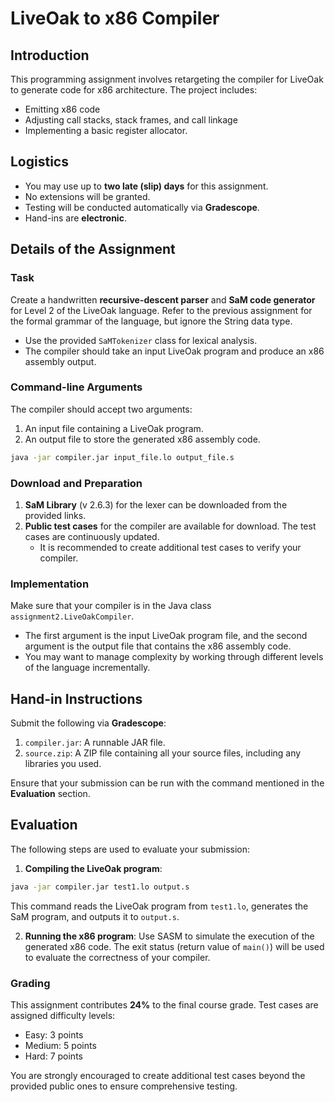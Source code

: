 
# LiveOak to x86 Compiler

## Introduction

This programming assignment involves retargeting the compiler for LiveOak to generate code for x86 architecture. 
The project includes:
- Emitting x86 code
- Adjusting call stacks, stack frames, and call linkage
- Implementing a basic register allocator.

## Logistics

- You may use up to **two late (slip) days** for this assignment.
- No extensions will be granted.
- Testing will be conducted automatically via **Gradescope**.
- Hand-ins are **electronic**.

## Details of the Assignment

### Task
Create a handwritten **recursive-descent parser** and **SaM code generator** for Level 2 of the LiveOak language. 
Refer to the previous assignment for the formal grammar of the language, but ignore the String data type.

- Use the provided `SaMTokenizer` class for lexical analysis.
- The compiler should take an input LiveOak program and produce an x86 assembly output.

### Command-line Arguments
The compiler should accept two arguments:
1. An input file containing a LiveOak program.
2. An output file to store the generated x86 assembly code.

```bash
java -jar compiler.jar input_file.lo output_file.s
```

### Download and Preparation

1. **SaM Library** (v 2.6.3) for the lexer can be downloaded from the provided links.
2. **Public test cases** for the compiler are available for download. The test cases are continuously updated.
   - It is recommended to create additional test cases to verify your compiler.

### Implementation

Make sure that your compiler is in the Java class `assignment2.LiveOakCompiler`. 
- The first argument is the input LiveOak program file, and the second argument is the output file that contains the x86 assembly code.
- You may want to manage complexity by working through different levels of the language incrementally.

## Hand-in Instructions

Submit the following via **Gradescope**:
1. `compiler.jar`: A runnable JAR file.
2. `source.zip`: A ZIP file containing all your source files, including any libraries you used.

Ensure that your submission can be run with the command mentioned in the **Evaluation** section.

## Evaluation

The following steps are used to evaluate your submission:

1. **Compiling the LiveOak program**:
```bash
java -jar compiler.jar test1.lo output.s
```
This command reads the LiveOak program from `test1.lo`, generates the SaM program, and outputs it to `output.s`.

2. **Running the x86 program**:
   Use SASM to simulate the execution of the generated x86 code. 
   The exit status (return value of `main()`) will be used to evaluate the correctness of your compiler.

### Grading

This assignment contributes **24%** to the final course grade. 
Test cases are assigned difficulty levels:
- Easy: 3 points
- Medium: 5 points
- Hard: 7 points

You are strongly encouraged to create additional test cases beyond the provided public ones to ensure comprehensive testing.
